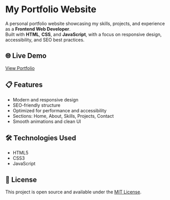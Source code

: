 # My Portfolio Website

A personal portfolio website showcasing my skills, projects, and experience as a **Frontend Web Developer**.  
Built with **HTML**, **CSS**, and **JavaScript**, with a focus on responsive design, accessibility, and SEO best practices.

## 🌐 Live Demo
[View Portfolio](https://iskndrr.github.io/iskndr-portfolio/)

## 📋 Features
- Modern and responsive design
- SEO-friendly structure
- Optimized for performance and accessibility
- Sections: Home, About, Skills, Projects, Contact
- Smooth animations and clean UI

## 🛠️ Technologies Used
- HTML5
- CSS3
- JavaScript

## 📄 License
This project is open source and available under the [MIT License](LICENSE).
